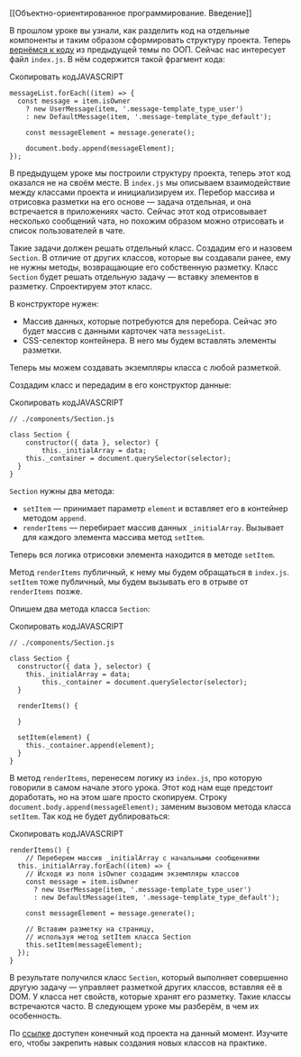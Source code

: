 [[Объектно-ориентированное программирование. Введение]]

В прошлом уроке вы узнали, как разделить код на отдельные компоненты и таким образом сформировать структуру проекта. Теперь [вернёмся к коду](https://repl.it/@praktikum/lesson-6#script.js) из предыдущей темы по ООП. Сейчас нас интересует файл `index.js`. В нём содержится такой фрагмент кода:

Скопировать кодJAVASCRIPT

```
messageList.forEach((item) => {
  const message = item.isOwner
    ? new UserMessage(item, '.message-template_type_user')
    : new DefaultMessage(item, '.message-template_type_default');

    const messageElement = message.generate();

    document.body.append(messageElement);
}); 
```

В предыдущем уроке мы построили структуру проекта, теперь этот код оказался не на своём месте. В `index.js` мы описываем взаимодействие между классами проекта и инициализируем их. Перебор массива и отрисовка разметки на его основе — задача отдельная, и она встречается в приложениях часто. Сейчас этот код отрисовывает несколько сообщений чата, но похожим образом можно отрисовать и список пользователей в чате.

Такие задачи должен решать отдельный класс. Создадим его и назовем `Section`. В отличие от других классов, которые вы создавали ранее, ему не нужны методы, возвращающие его собственную разметку. Класс `Section` будет решать отдельную задачу — вставку элементов в разметку. Спроектируем этот класс.

В конструкторе нужен:

-   Массив данных, которые потребуются для перебора. Сейчас это будет массив с данными карточек чата `messageList`.
-   CSS-селектор контейнера. В него мы будем вставлять элементы разметки.

Теперь мы можем создавать экземпляры класса с любой разметкой.

Создадим класс и передадим в его конструктор данные:

Скопировать кодJAVASCRIPT

```
// ./components/Section.js

class Section {
    constructor({ data }, selector) {
        this._initialArray = data;
    this._container = document.querySelector(selector);
  }
} 
```

`Section` нужны два метода:

-   `setItem` — принимает параметр `element` и вставляет его в контейнер методом `append`.
-   `renderItems` — перебирает массив данных `_initialArray`. Вызывает для каждого элемента массива метод `setItem`.

Теперь вся логика отрисовки элемента находится в методе `setItem`.

Метод `renderItems` публичный, к нему мы будем обращаться в `index.js`. `setItem` тоже публичный, мы будем вызывать его в отрыве от `renderItems` позже.

Опишем два метода класса `Section`:

Скопировать кодJAVASCRIPT

```
// ./components/Section.js

class Section {
  constructor({ data }, selector) {
    this._initialArray = data;
        this._container = document.querySelector(selector);
  }

  renderItems() {

  }

  setItem(element) {
    this._container.append(element);
  }
} 
```

В метод `renderItems`, перенесем логику из `index.js`, про которую говорили в самом начале этого урока. Этот код нам еще предстоит доработать, но на этом шаге просто скопируем. Строку `document.body.append(messageElement);` заменим вызовом метода класса `setItem`. Так код не будет дублироваться:

Скопировать кодJAVASCRIPT

```
renderItems() {
    // Переберем массив _initialArray с начальными сообщениями
  this._initialArray.forEach((item) => {
    // Исходя из поля isOwner создадим экземпляры классов
    const message = item.isOwner
      ? new UserMessage(item, '.message-template_type_user')
      : new DefaultMessage(item, '.message-template_type_default');

    const messageElement = message.generate();

    // Вставим разметку на страницу,
    // используя метод setItem класса Section
    this.setItem(messageElement);
  });
} 
```

В результате получился класс `Section`, который выполняет совершенно другую задачу — управляет разметкой других классов, вставляя её в DOM. У класса нет свойств, которые хранят его разметку. Такие классы встречаются часто. В следующем уроке мы разберём, в чем их особенность.

По [ссылке](https://repl.it/@praktikum/lesson-02#script.js) доступен конечный код проекта на данный момент. Изучите его, чтобы закрепить навык создания новых классов на практике.